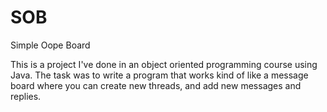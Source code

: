 # SOB

Simple Oope Board

This is a project I've done in an object oriented programming course using Java.
The task was to write a program that works kind of like a message board
where you can create new threads, and add new messages and replies.
